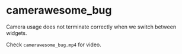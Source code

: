 # camerawesome_bug

Camera usage does not terminate correctly when we switch between widgets.

Check `camerawesome_bug.mp4` for video.